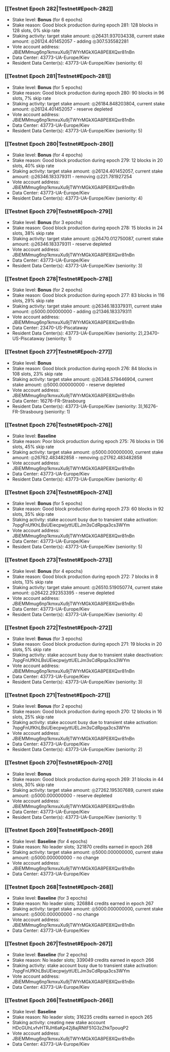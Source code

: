 ### [[Testnet Epoch 282|Testnet#Epoch-282]]
* Stake level: **Bonus** (for 6 epochs)
* Stake reason: Good block production during epoch 281: 128 blocks in 128 slots, 0% skip rate
* Staking activity: target stake amount: ◎26431.937034338, current stake amount: ◎26124.401452057 - adding ◎307.535582281
* Vote account address: JBiEMMmug6np1kmxuXu9jTWYrMGkXGA8PE8XQxr81nBn
* Data Center: 43773-UA-Europe/Kiev
* Resident Data Center(s): 43773-UA-Europe/Kiev (seniority: 6)
### [[Testnet Epoch 281|Testnet#Epoch-281]]
* Stake level: **Bonus** (for 5 epochs)
* Stake reason: Good block production during epoch 280: 90 blocks in 96 slots, 7% skip rate
* Staking activity: target stake amount: ◎26184.848203804, current stake amount: ◎26124.401452057 - reserve depleted
* Vote account address: JBiEMMmug6np1kmxuXu9jTWYrMGkXGA8PE8XQxr81nBn
* Data Center: 43773-UA-Europe/Kiev
* Resident Data Center(s): 43773-UA-Europe/Kiev (seniority: 5)
### [[Testnet Epoch 280|Testnet#Epoch-280]]
* Stake level: **Bonus** (for 4 epochs)
* Stake reason: Good block production during epoch 279: 12 blocks in 20 slots, 40% skip rate
* Staking activity: target stake amount: ◎26124.401452057, current stake amount: ◎26346.183379311 - removing ◎221.781927254
* Vote account address: JBiEMMmug6np1kmxuXu9jTWYrMGkXGA8PE8XQxr81nBn
* Data Center: 43773-UA-Europe/Kiev
* Resident Data Center(s): 43773-UA-Europe/Kiev (seniority: 4)
### [[Testnet Epoch 279|Testnet#Epoch-279]]
* Stake level: **Bonus** (for 3 epochs)
* Stake reason: Good block production during epoch 278: 15 blocks in 24 slots, 38% skip rate
* Staking activity: target stake amount: ◎26470.012750087, current stake amount: ◎26346.183379311 - reserve depleted
* Vote account address: JBiEMMmug6np1kmxuXu9jTWYrMGkXGA8PE8XQxr81nBn
* Data Center: 43773-UA-Europe/Kiev
* Resident Data Center(s): 43773-UA-Europe/Kiev (seniority: 3)
### [[Testnet Epoch 278|Testnet#Epoch-278]]
* Stake level: **Bonus** (for 2 epochs)
* Stake reason: Good block production during epoch 277: 83 blocks in 116 slots, 29% skip rate
* Staking activity: target stake amount: ◎26346.183379311, current stake amount: ◎5000.000000000 - adding ◎21346.183379311
* Vote account address: JBiEMMmug6np1kmxuXu9jTWYrMGkXGA8PE8XQxr81nBn
* Data Center: 23470-US-Piscataway
* Resident Data Center(s): 43773-UA-Europe/Kiev (seniority: 2),23470-US-Piscataway (seniority: 1)
### [[Testnet Epoch 277|Testnet#Epoch-277]]
* Stake level: **Bonus**
* Stake reason: Good block production during epoch 276: 84 blocks in 108 slots, 23% skip rate
* Staking activity: target stake amount: ◎26348.579446904, current stake amount: ◎5000.000000000 - reserve depleted
* Vote account address: JBiEMMmug6np1kmxuXu9jTWYrMGkXGA8PE8XQxr81nBn
* Data Center: 16276-FR-Strasbourg
* Resident Data Center(s): 43773-UA-Europe/Kiev (seniority: 3),16276-FR-Strasbourg (seniority: 1)
### [[Testnet Epoch 276|Testnet#Epoch-276]]
* Stake level: **Baseline**
* Stake reason: Poor block production during epoch 275: 76 blocks in 136 slots, 45% skip rate
* Staking activity: target stake amount: ◎5000.000000000, current stake amount: ◎26762.483482858 - removing ◎21762.483482858
* Vote account address: JBiEMMmug6np1kmxuXu9jTWYrMGkXGA8PE8XQxr81nBn
* Data Center: 43773-UA-Europe/Kiev
* Resident Data Center(s): 43773-UA-Europe/Kiev (seniority: 4)
### [[Testnet Epoch 274|Testnet#Epoch-274]]
* Stake level: **Bonus** (for 5 epochs)
* Stake reason: Good block production during epoch 273: 60 blocks in 92 slots, 35% skip rate
* Staking activity: stake account busy due to transient stake activation: 7opgFnUfKhLBsUEiecpwjyttUELJm3sCdRpqa3cs3WYm
* Vote account address: JBiEMMmug6np1kmxuXu9jTWYrMGkXGA8PE8XQxr81nBn
* Data Center: 43773-UA-Europe/Kiev
* Resident Data Center(s): 43773-UA-Europe/Kiev (seniority: 5)
### [[Testnet Epoch 273|Testnet#Epoch-273]]
* Stake level: **Bonus** (for 4 epochs)
* Stake reason: Good block production during epoch 272: 7 blocks in 8 slots, 13% skip rate
* Staking activity: target stake amount: ◎26510.519050774, current stake amount: ◎26422.292353395 - reserve depleted
* Vote account address: JBiEMMmug6np1kmxuXu9jTWYrMGkXGA8PE8XQxr81nBn
* Data Center: 43773-UA-Europe/Kiev
* Resident Data Center(s): 43773-UA-Europe/Kiev (seniority: 4)
### [[Testnet Epoch 272|Testnet#Epoch-272]]
* Stake level: **Bonus** (for 3 epochs)
* Stake reason: Good block production during epoch 271: 19 blocks in 20 slots, 5% skip rate
* Staking activity: stake account busy due to transient stake deactivation: 7opgFnUfKhLBsUEiecpwjyttUELJm3sCdRpqa3cs3WYm
* Vote account address: JBiEMMmug6np1kmxuXu9jTWYrMGkXGA8PE8XQxr81nBn
* Data Center: 43773-UA-Europe/Kiev
* Resident Data Center(s): 43773-UA-Europe/Kiev (seniority: 3)
### [[Testnet Epoch 271|Testnet#Epoch-271]]
* Stake level: **Bonus** (for 2 epochs)
* Stake reason: Good block production during epoch 270: 12 blocks in 16 slots, 25% skip rate
* Staking activity: stake account busy due to transient stake activation: 7opgFnUfKhLBsUEiecpwjyttUELJm3sCdRpqa3cs3WYm
* Vote account address: JBiEMMmug6np1kmxuXu9jTWYrMGkXGA8PE8XQxr81nBn
* Data Center: 43773-UA-Europe/Kiev
* Resident Data Center(s): 43773-UA-Europe/Kiev (seniority: 2)
### [[Testnet Epoch 270|Testnet#Epoch-270]]
* Stake level: **Bonus**
* Stake reason: Good block production during epoch 269: 31 blocks in 44 slots, 30% skip rate
* Staking activity: target stake amount: ◎27262.195307689, current stake amount: ◎5000.000000000 - reserve depleted
* Vote account address: JBiEMMmug6np1kmxuXu9jTWYrMGkXGA8PE8XQxr81nBn
* Data Center: 43773-UA-Europe/Kiev
* Resident Data Center(s): 43773-UA-Europe/Kiev (seniority: 1)
### [[Testnet Epoch 269|Testnet#Epoch-269]]
* Stake level: **Baseline** (for 4 epochs)
* Stake reason: No leader slots; 321870 credits earned in epoch 268
* Staking activity: target stake amount: ◎5000.000000000, current stake amount: ◎5000.000000000 - no change
* Vote account address: JBiEMMmug6np1kmxuXu9jTWYrMGkXGA8PE8XQxr81nBn
* Data Center: 43773-UA-Europe/Kiev
### [[Testnet Epoch 268|Testnet#Epoch-268]]
* Stake level: **Baseline** (for 3 epochs)
* Stake reason: No leader slots; 326884 credits earned in epoch 267
* Staking activity: target stake amount: ◎5000.000000000, current stake amount: ◎5000.000000000 - no change
* Vote account address: JBiEMMmug6np1kmxuXu9jTWYrMGkXGA8PE8XQxr81nBn
* Data Center: 43773-UA-Europe/Kiev
### [[Testnet Epoch 267|Testnet#Epoch-267]]
* Stake level: **Baseline** (for 2 epochs)
* Stake reason: No leader slots; 339049 credits earned in epoch 266
* Staking activity: stake account busy due to transient stake activation: 7opgFnUfKhLBsUEiecpwjyttUELJm3sCdRpqa3cs3WYm
* Vote account address: JBiEMMmug6np1kmxuXu9jTWYrMGkXGA8PE8XQxr81nBn
* Data Center: 43773-UA-Europe/Kiev
### [[Testnet Epoch 266|Testnet#Epoch-266]]
* Stake level: **Baseline**
* Stake reason: No leader slots; 316235 credits earned in epoch 265
* Staking activity: creating new stake account HDcGUhLvfvHTRJH6aKp42j8ajRNtF51G3zZhkTpouqP2
* Vote account address: JBiEMMmug6np1kmxuXu9jTWYrMGkXGA8PE8XQxr81nBn
* Data Center: 43773-UA-Europe/Kiev
